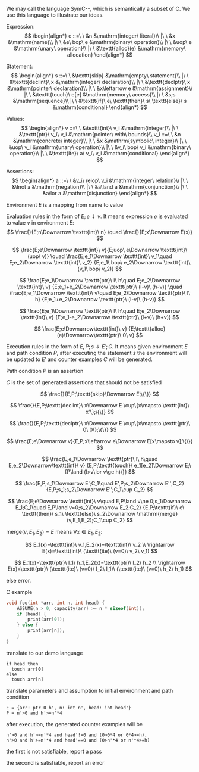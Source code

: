 We may call the language SymC--, which is semantically a subset of C. We use this language to illustrate our ideas.

Expression:
$$
\begin{align*}
e ::=\ \ &n &\mathrm{integer\ literal}\\
  |\ \ &x &\mathrm{name}\\
  |\ \ &e\ bop\ e &\mathrm{binary\ operation}\\
  |\ \ &uop\ e &\mathrm{unary\ operation}\\
  |\ \ &\texttt{alloc}(e) &\mathrm{memory\ allocation}
\end{align*}
$$

Statement:
$$
\begin{align*}
s ::=\ \ &\texttt{skip} &\mathrm{empty\ statement}\\
  |\ \ &\texttt{declint}\ x &\mathrm{integer\ declaration}\\
  |\ \ &\texttt{declptr}\ x &\mathrm{pointer\ declaration}\\
  |\ \ &x\leftarrow e &\mathrm{assignment}\\
  |\ \ &\texttt{touch}\ e[e] &\mathrm{memory\ access}\\
  |\ \ &s;s &\mathrm{sequence}\\
  |\ \ &\texttt{if}\ e\ \texttt{then}\ s\ \texttt{else}\ s &\mathrm{conditional}
\end{align*}
$$

Values:
$$
\begin{align*}
v ::=\ \ &\texttt{int}\ v_i &\mathrm{integer}\\
  |\ \ &\texttt{ptr}\ v_i\ v_i &\mathrm{pointer\ with\ bounds}\\
v_i ::=\ \ &n &\mathrm{concrete\ integer}\\
  |\ \ &x &\mathrm{symbolic\ integer}\\
  |\ \ &uop\ v_i &\mathrm{unary\ operation}\\
  |\ \ &v_i\ bop\ v_i &\mathrm{binary\ operation}\\
  |\ \ &\texttt{ite}\ a\ v_i\ v_i &\mathrm{conditional}
\end{align*}
$$

Assertions:
$$
\begin{align*}
a ::=\ \ &v_i\ relop\ v_i &\mathrm{integer\ relation}\\
  |\ \ &\lnot a &\mathrm{negation}\\
  |\ \ &a\land a &\mathrm{conjunction}\\
  |\ \ &a\lor a &\mathrm{disjunction}
\end{align*}
$$

Environment $E$ is a mapping from name to value

Evaluation rules in the form of $E;e\Downarrow v$. It means expression $e$ is evaluated to value $v$ in environment $E$:
$$
\frac{}{E;n\Downarrow \texttt{int}\ n}
\quad
\frac{}{E;x\Downarrow E(x)}
$$

$$
\frac{E;e\Downarrow \texttt{int}\ v}{E;uop\ e\Downarrow \texttt{int}\ (uop\ v)}
\quad
\frac{E;e_1\Downarrow \texttt{int}\ v_1\quad E;e_2\Downarrow \texttt{int}\ v_2}
{E;e_1\ bop\ e_2\Downarrow \texttt{int}\ (v_1\ bop\ v_2)}
$$

$$
\frac{E;e_1\Downarrow \texttt{ptr}\ l\ h\quad E;e_2\Downarrow \texttt{int}\ v}
{E;e_1+e_2\Downarrow \texttt{ptr}\ (l-v)\ (h-v)}
\quad
\frac{E;e_1\Downarrow \texttt{int}\ v\quad E;e_2\Downarrow \texttt{ptr}\ l\ h}
{E;e_1+e_2\Downarrow \texttt{ptr}\ (l-v)\ (h-v)}
$$

$$
\frac{E;e_1\Downarrow \texttt{ptr}\ l\ h\quad E;e_2\Downarrow \texttt{int}\ v}
{E;e_1-e_2\Downarrow \texttt{ptr}\ (l+v)\ (h+v)}
$$

$$
\frac{E;e\Downarrow\texttt{int}\ v}
{E;\texttt{alloc}(e)\Downarrow\texttt{ptr}\ 0\ v}
$$

Execution rules in the form of $E,P;s\Downarrow E';C$. It means given environment $E$ and path condition $P$, after executing the statement $s$ the environment will be updated to $E'$ and counter examples $C$ will be generated.

Path condition $P$ is an assertion

$C$ is the set of generated assertions that should not be satisfied

$$
\frac{}{E,P;\texttt{skip}\Downarrow E;\{\}}
$$

$$
\frac{}{E,P;\texttt{declint}\ x\Downarrow E \cup\{x\mapsto \texttt{int}\ x'\};\{\}}
$$

$$
\frac{}{E,P;\texttt{declptr}\ x\Downarrow E \cup\{x\mapsto \texttt{ptr}\ 0\ 0\};\{\}}
$$

$$
\frac{E;e\Downarrow v}{E,P;x\leftarrow e\Downarrow E[x\mapsto v];\{\}}
$$

$$
\frac{E,e_1\Downarrow \texttt{ptr}\ l\ h\quad E,e_2\Downarrow\texttt{int}\ v}
{E,P;\texttt{touch}\ e_1[e_2]\Downarrow E;\{P\land (l>v\lor v\ge h)\}}
$$

$$
\frac{E,P;s_1\Downarrow E';C_1\quad E',P;s_2\Downarrow E'';C_2}
{E,P;s_1;s_2\Downarrow E'';C_1\cup C_2}
$$

$$
\frac{E;e\Downarrow \texttt{int}\ v\quad E,P\land v\ne 0;s_1\Downarrow E_1;C_1\quad E,P\land v=0;s_2\Downarrow E_2;C_2}
{E,P;\texttt{if}\ e\ \texttt{then}\ s_1\ \texttt{else}\ s_2\Downarrow \mathrm{merge}(v,E_1,E_2);C_1\cup C_2}
$$

$\mathrm{merge}(v,E_1,E_2)=E$ means $\forall x\in E_1,E_2$:

$$
E_1(x)=\texttt{int}\ v_1,E_2(x)=\texttt{int}\ v_2 \\
\rightarrow E(x)=\texttt{int}\ (\texttt{ite}\ (v=0)\ v_2\ v_1)
$$

$$
E_1(x)=\texttt{ptr}\ l_1\ h_1,E_2(x)=\texttt{ptr}\ l_2\ h_2 \\
\rightarrow E(x)=\texttt{ptr}\ (\texttt{ite}\ (v=0)\ l_2\ l_1)\ (\texttt{ite}\ (v=0)\ h_2\ h_1)
$$

else error.

C example
```c
void foo(int *arr, int n, int head) {
    ASSUME(n > 0, capacity(arr) >= n * sizeof(int));
    if (head) {
        print(arr[0]);
    } else {
        print(arr[n]);
    }
}
```
translate to our demo language
```
if head then
  touch arr[0]
else
  touch arr[n]
```

translate parameters and assumption to initial environment and path condition
```
E = {arr: ptr 0 h', n: int n', head: int head'}
P = n'>0 and h'>=n'*4
```

after execution, the generated counter examples will be
```
n'>0 and h'>=n'*4 and head'!=0 and (0>0*4 or 0*4>=h),
n'>0 and h'>=n'*4 and head'==0 and (0>n'*4 or n'*4>=h)
```

the first is not satisfiable, report a pass

the second is satisfiable, report an error